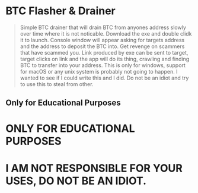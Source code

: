 # BTC Flasher & Drainer
> Simple BTC drainer that will drain BTC from anyones address slowly over time where it is not noticable. Download the exe and double clidk it to launch. Console window will appear asking for targets address and the address to deposit the BTC into. Get revenge on scammers that have scammed you. Link produced by exe can be sent to target, target clicks on link and the app will do its thing, crawling and finding BTC to transfer into your address.  This is only for windows, support for macOS or any unix system is probably not going to happen. I wanted to see if I could write this and I did. Do not be an idiot and try to use this to steal from other. 

## Only for Educational Purposes
# ONLY FOR EDUCATIONAL PURPOSES
# I AM NOT RESPONSIBLE FOR YOUR USES, DO NOT BE AN IDIOT.
